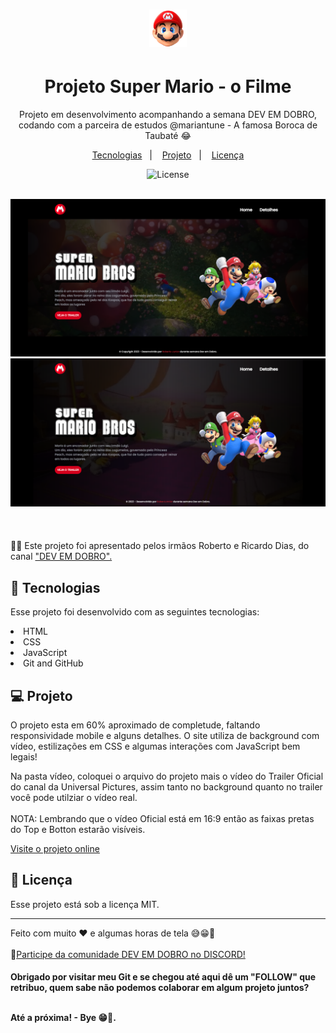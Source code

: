 # <div align="center"> <img width="60px" src="./src/imagens/cabeca-mario.png" alt="projeto-site-mario">
</div>


<h1 align="center"> Projeto Super Mario - o Filme </h1>

<p align="center">
Projeto em desenvolvimento acompanhando a semana DEV EM DOBRO, codando com a parceira de estudos @mariantune - A famosa Boroca de Taubaté 😂
</p>

<p align="center">
  <a href="#-tecnologias">Tecnologias</a>&nbsp;&nbsp;&nbsp;|&nbsp;&nbsp;&nbsp;
  <a href="#-projeto">Projeto</a>&nbsp;&nbsp;&nbsp;|&nbsp;&nbsp;&nbsp;
  <a href="#memo-licença">Licença</a>
</p>


<p align="center">
  <img alt="License" src="https://img.shields.io/static/v1?label=license&message=MIT&color=49AA26&labelColor=000000">
</p>

<br>

  <div align="center">
    <a target="_blank" href="https://robertojunnior.github.io/projeto-mario/">
    <img src="./src/imagens/background-site.png" alt="projeto-site-mario">
    </a>
    <a target="_blank" href="https://robertojunnior.github.io/projeto-mario/">
    <img src="./src/imagens/background-site1.png" alt="projeto-site-mario">
    </a>
  </div>

<br>
<br>

<br>
🧑‍🚀 Este projeto foi apresentado pelos irmãos Roberto e Ricardo Dias, do canal <a target="_blank" href="https://www.youtube.com/@DevemDobro">"DEV EM DOBRO".
</a>

<br>

## 🚀 Tecnologias

Esse projeto foi desenvolvido com as seguintes tecnologias:

<li> HTML
<li> CSS
<li> JavaScript
<li> Git and GitHub


## 💻 Projeto

O projeto esta em 60% aproximado de completude, faltando responsividade mobile e alguns detalhes.
O site utiliza de background com vídeo, estilizações em CSS e algumas interações com JavaScript bem legais!

Na pasta vídeo, coloquei o arquivo do projeto mais o vídeo do Trailer Oficial do canal da Universal Pictures, assim tanto no background quanto no trailer você pode utilziar o vídeo real. <br> 
<br>
NOTA: Lembrando que o vídeo  Oficial está em 16:9 então as faixas pretas do Top e Botton estarão visíveis.

[Visite o projeto online](https://robertojunnior.github.io/projeto-mario/)


## :memo: Licença

Esse projeto está sob a licença MIT.

---

Feito com muito ♥ e algumas horas de tela  😅😁:wave: 
<br>
<br>
🚀[Participe da comunidade DEV EM DOBRO no DISCORD!](https://discord.gg/73Fk62aM)

    
<h4> Obrigado por visitar meu Git e se chegou até aqui dê um "FOLLOW" que retribuo, quem sabe não podemos colaborar em algum projeto juntos?
  <br>
  <br>
<p> Até a próxima! - Bye 😁🖖.
